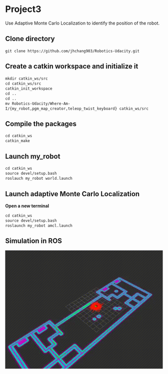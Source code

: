 # Project3
Use Adaptive Monte Carlo Localization to identify the position of the robot.


## Clone directory
```
git clone https://github.com/jhchang903/Robotics-Udacity.git
```


## Create a catkin workspace and initialize it
```
mkdir catkin_ws/src
cd catkin_ws/src
catkin_init_workspace
cd ..
cd ..
mv Robotics-Udacity/Where-Am-I/{my_robot,pgm_map_creator,teleop_twist_keyboard} catkin_ws/src
```


## Compile the packages
```
cd catkin_ws
catkin_make
```

## Launch my_robot
```
cd catkin_ws
source devel/setup.bash
roslauch my_robot world.launch
```

##  Launch adaptive Monte Carlo Localization 
**Open a new terminal**
```
cd catkin_ws
source devel/setup.bash
roslaunch my_robot amcl.launch
```

##  Simulation in ROS
<img src="https://github.com/jhchang903/Robotics-Udacity/blob/master/Where-Am-I/amcl.gif" width="700">

